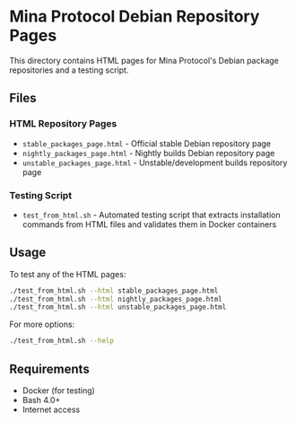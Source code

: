 # Mina Protocol Debian Repository Pages

This directory contains HTML pages for Mina Protocol's Debian package repositories and a testing script.

## Files

### HTML Repository Pages
- `stable_packages_page.html` - Official stable Debian repository page
- `nightly_packages_page.html` - Nightly builds Debian repository page  
- `unstable_packages_page.html` - Unstable/development builds repository page

### Testing Script
- `test_from_html.sh` - Automated testing script that extracts installation commands from HTML files and validates them in Docker containers

## Usage

To test any of the HTML pages:

```bash
./test_from_html.sh --html stable_packages_page.html
./test_from_html.sh --html nightly_packages_page.html
./test_from_html.sh --html unstable_packages_page.html
```

For more options:
```bash
./test_from_html.sh --help
```

## Requirements

- Docker (for testing)
- Bash 4.0+ 
- Internet access